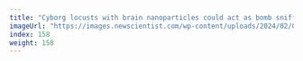 ```yaml
---
title: "Cyborg locusts with brain nanoparticles could act as bomb sniffers"
imageUrl: "https://images.newscientist.com/wp-content/uploads/2024/02/07133204/SEI_190412510.jpg?width=788"
index: 158
weight: 158
---
```

